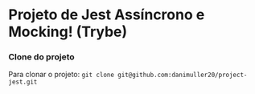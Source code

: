 # Projeto de Jest Assíncrono e Mocking! (Trybe)

### Clone do projeto

Para clonar o projeto: `git clone git@github.com:danimuller20/project-jest.git`
